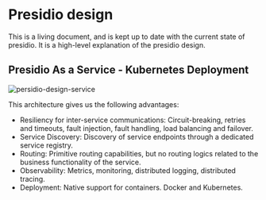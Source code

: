 # Presidio design

This is a living document, and is kept up to date with the current state of
presidio. It is a high-level explanation of the presidio design.

## Presidio As a Service - Kubernetes Deployment

![persidio-design-service](https://user-images.githubusercontent.com/1086572/50959542-e1292f00-14cb-11e9-8847-06e6121ba192.png)


This architecture gives us the following advantages:
* Resiliency for inter-service communications: Circuit-breaking, retries and timeouts, fault injection, fault handling, load balancing and failover.
* Service Discovery: Discovery of service endpoints through a dedicated service registry.
* Routing: Primitive routing capabilities, but no routing logics related to the business functionality of the service.
* Observability: Metrics, monitoring, distributed logging, distributed tracing.
* Deployment: Native support for containers. Docker and Kubernetes.
